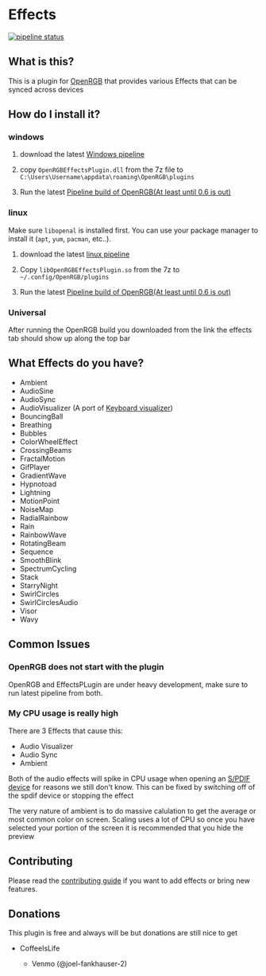 # Effects

[![pipeline status](https://gitlab.com/OpenRGBDevelopers/OpenRGBEffectsPlugin/badges/master/pipeline.svg)](https://gitlab.com/OpenRGBDevelopers/OpenRGBEffectsPlugin/-/commits/master)

## What is this?

This is a plugin for [OpenRGB](https://gitlab.com/CalcProgrammer1/OpenRGB) that provides various Effects that can be synced across devices

## How do I install it?

### **windows**

1. download the latest [Windows pipeline](https://gitlab.com/OpenRGBDevelopers/OpenRGBEffectsPlugin/-/jobs/artifacts/master/download?job=Windows%2064)

2. copy ``OpenRGBEffectsPlugin.dll`` from the 7z file to  ``C:\Users\Username\appdata\roaming\OpenRGB\plugins``

3. Run the latest [Pipeline build of OpenRGB(At least until 0.6 is out)](https://gitlab.com/Calcprogrammer1/OpenRGB/-/jobs/artifacts/master/download?job=Windows%2064)

### **linux**

Make sure `libopenal` is installed first. You can use your package manager to install it (`apt`, `yum`, `pacman`, etc..).

1. download the latest [linux pipeline](https://gitlab.com/OpenRGBDevelopers/OpenRGBEffectsPlugin/-/jobs/artifacts/master/download?job=Linux%2064)

2. Copy ``libOpenRGBEffectsPlugin.so`` from the 7z to ``~/.config/OpenRGB/plugins``

3. Run the latest [Pipeline build of OpenRGB(At least until 0.6 is out)](https://gitlab.com/Calcprogrammer1/OpenRGB/-/jobs/artifacts/master/download?job=Linux%2064%20AppImage)

### **Universal**

After running the OpenRGB build you downloaded from the link the effects tab should show up along the top bar

## What Effects do you have?

* Ambient
* AudioSine
* AudioSync
* AudioVisualizer (A port of [Keyboard visualizer](https://gitlab.com/CalcProgrammer1/KeyboardVisualizer))
* BouncingBall
* Breathing
* Bubbles
* ColorWheelEffect
* CrossingBeams
* FractalMotion
* GifPlayer
* GradientWave
* Hypnotoad
* Lightning
* MotionPoint
* NoiseMap
* RadialRainbow
* Rain
* RainbowWave
* RotatingBeam
* Sequence
* SmoothBlink
* SpectrumCycling
* Stack
* StarryNight
* SwirlCircles
* SwirlCirclesAudio
* Visor
* Wavy

## Common Issues

### OpenRGB does not start with the plugin

OpenRGB and EffectsPLugin are under heavy development, make sure to run latest pipeline from both.

### My CPU usage is really high

There are 3 Effects that cause this:

* Audio Visualizer
* Audio Sync
* Ambient

Both of the audio effects will spike in CPU usage when opening an [S/PDIF device](https://en.wikipedia.org/wiki/S/PDIF) for reasons we still don't know. This can be fixed by switching off of the spdif device or stopping the effect

The very nature of ambient is to do massive calulation to get the average or most common color on screen. Scaling uses a lot of CPU so once you have selected your portion of the screen it is recommended that you hide the preview

## Contributing

Please read the [contributing guide](./CONTRIBUTING.md) if you want to add effects or bring new features.

## Donations

This plugin is free and always will be but donations are still nice to get

* CoffeeIsLife

  * Venmo (@joel-fankhauser-2)
